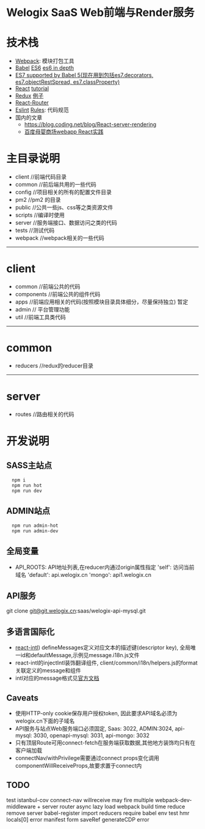 Welogix SaaS Web前端与Render服务
===================
技术栈
=====
  * [Webpack](https://webpack.github.io): 模块打包工具
  * [Babel](https://babeljs.io/) [ES6](https://babeljs.io/docs/learn-es2015/) [es6 in depth](https://hacks.mozilla.org/category/es6-in-depth/)
  * [ES7 supported by Babel 5(现在用到包括es7.decorators, es7.objectRestSpread, es7.classProperty)](https://babeljs.algolia.com/docs/usage/experimental/)
  * [React](https://facebook.github.io/react/) [tutorial](https://facebook.github.io/react/docs/tutorial.html)
  * [Redux](http://redux.js.org/)  [例子](https://github.com/rackt/redux/tree/master/examples)
  * [React-Router](https://github.com/rackt/react-router)
  * [Eslint](http://eslint.cn/) [Rules](https://github.com/airbnb/javascript): 代码规范
  * 国内的文章
    - https://blog.coding.net/blog/React-server-rendering
    - [百度母婴商场webapp React实践](https://github.com/my-fe/wiki/issues/1)

主目录说明
=====
  * client        //前端代码目录
  * common        //前后端共用的一些代码
  * config        //项目相关的所有的配置文件目录
  * pm2           //pm2 的目录
  * public        //公共一些js、css等之类资源文件
  * scripts       //编译时使用
  * server        //服务端接口、数据访问之类的代码
  * tests         //测试代码
  * webpack       //webpack相关的一些代码

------------------------------------

client
======
  * common        //前端公共的代码
  * components    //前端公共的组件代码
  * apps    //前端应用相关的代码(按照模块目录具体细分，尽量保持独立)  暂定
  * admin   // 平台管理功能
  * util          //前端工具类代码


------------------------------------

common
======
  * reducers      //redux的reducer目录

------------------------------------

server
======
  * routes       //路由相关的代码

开发说明
====

## SASS主站点
  ```
    npm i
    npm run hot
    npm run dev
  ```

## ADMIN站点
  ```
    npm run admin-hot
    npm run admin-dev
  ```

## 全局变量
  * API_ROOTS: API地址列表,在reducer内通过origin属性指定
      'self': 访问当前域名
      'default': api.welogix.cn
      'mongo': api1.welogix.cn

## API服务

  git clone git@git.welogix.cn:saas/welogix-api-mysql.git

## 多语言国际化

  * [react-intl](https://github.com/yahoo/react-intl)) defineMessages定义对应文本的描述键(descriptor key), 全局唯一id和defaultMessage,示例见message.i18n.js文件
  * react-intl的injectIntl装饰翻译组件, client/common/i18n/helpers.js的format关联定义的message和组件
  * intl对应的message格式见[官方文档](http://formatjs.io/guides/message-syntax/)

## Caveats

  * 使用HTTP-only cookie保存用户授权token, 因此要求API域名必须为welogix.cn下面的子域名
  * API服务与站点Web服务端口必须固定, Saas: 3022, ADMIN:3024, api-mysql: 3030, openapi-mysql: 3031, api-mongo: 3032
  * 只有顶层Route可用connect-fetch在服务端获取数据,其他地方装饰均只有在客户端加载
  * connectNav/withPrivilege需要通过connect props变化调用componentWillReceiveProps,故要求置于connect内

## TODO
  test istanbul-cov
  connect-nav willreceive may fire multiple
  webpack-dev-middleware + server
  router async lazy load
  webpack build time reduce
  remove server babel-register import reducers require babel
  env test hmr locals[0] error
  manifest form saveRef generateCDP error
